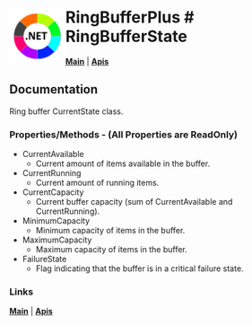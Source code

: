 # <img align="left" width="100" height="100" src="./images/icon.png"> RingBufferPlus # RingBufferState

[**Main**](index.md#help) | 
[**Apis**](index.md#apis)

## Documentation

Ring buffer CurrentState class.

### Properties/Methods - (All Properties are ReadOnly)

- CurrentAvailable 
	-  Current amount of items available in the buffer.
- CurrentRunning 
	-  Current amount of running items.
- CurrentCapacity 
	-  Current buffer capacity (sum of CurrentAvailable and CurrentRunning).
- MinimumCapacity
	-  Minimum capacity of items in the buffer.
- MaximumCapacity
	-  Maximum capacity of items in the buffer.
- FailureState
	-  Flag indicating that the buffer is in a critical failure state.

### Links
[**Main**](index.md#help) | 
[**Apis**](index.md#apis)
